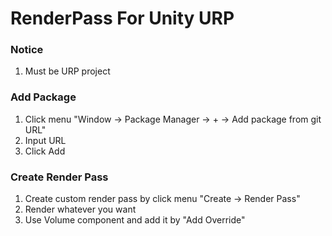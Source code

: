 # RenderPass For Unity URP
### Notice
1. Must be URP project
### Add Package
1. Click menu "Window -> Package Manager -> + -> Add package from git URL"
2. Input URL 
3. Click Add
### Create Render Pass
1. Create custom render pass by click menu "Create -> Render Pass"
2. Render whatever you want
3. Use Volume component and add it by "Add Override"
